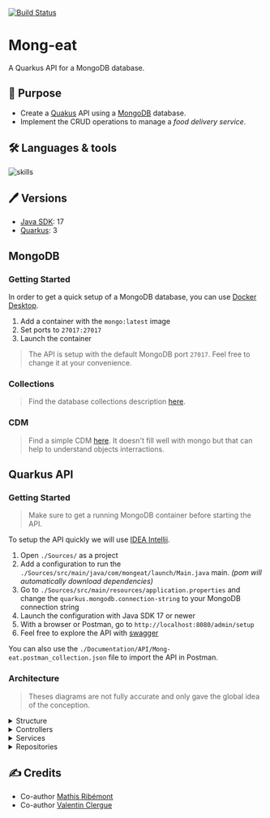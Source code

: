 [![Build Status](https://codefirst.iut.uca.fr/api/badges/React-if/Mong-eat/status.svg)](https://codefirst.iut.uca.fr/React-if/Mong-eat)

# Mong-eat

A Quarkus API for a MongoDB database.

## 📝 Purpose

- Create a [Quakus](https://quarkus.io) API using a [MongoDB](https://www.mongodb.com/) database.
- Implement the CRUD operations to manage a *food delivery service*.

## 🛠 Languages & tools

![skills](https://skillicons.dev/icons?i=java,mongo,idea)

## 🖊️ Versions 

- [Java SDK](https://www.java.com/): 17
- [Quarkus](https://quarkus.io): 3

## MongoDB

### Getting Started

In order to get a quick setup of a MongoDB database, you can use [Docker Desktop](https://www.docker.com/products/docker-desktop/).

1. Add a container with the `mongo:latest` image
2. Set ports to `27017:27017`
3. Launch the container

> The API is setup with the default MongoDB port `27017`. Feel free to change it at your convenience.

### Collections

> Find the database collections description [here](./Documentation/Database/Collections.md).

### CDM

> Find a simple CDM [here](./Documentation/Database/CDM.md). 
> It doesn't fill well with mongo but that can help to understand objects interractions.

## Quarkus API

### Getting Started

> Make sure to get a running MongoDB container before starting the API.

To setup the API quickly we will use [IDEA Intellji](https://www.jetbrains.com/idea/).

1. Open `./Sources/` as a project
2. Add a configuration to run the `./Sources/src/main/java/com/mongeat/launch/Main.java` main. *(pom will automatically download dependencies)*
3. Go to `./Sources/src/main/resources/application.properties` and change the `quarkus.mongodb.connection-string` to your MongoDB connection string
4. Launch the configuration with Java SDK 17 or newer
5. With a browser or Postman, go to `http://localhost:8080/admin/setup`
6. Feel free to explore the API with [swagger](http://localhost:8080/q/swagger-ui/)

You can also use the `./Documentation/API/Mong-eat.postman_collection.json` file to import the API in Postman.

### Architecture

> Theses diagrams are not fully accurate and only gave the global idea of the conception.

<details><summary> Structure </summary>

```mermaid
classDiagram

class Controller {
    
}
Controller --> Service
Controller --> Mapper~D, M~

class Service {
    
}
Service --> Repository
Service --> Converter~M, E~

class Repository {
    
}
Repository --> Codec

class Mapper~D, M~ {
    
}
Mapper .. DTO
Mapper .. Model

class Converter~M, E~ {
    
}
Converter .. Model
Converter .. Entity
```

This API is implement following the Controller -> Service -> Repository architecture.
* Controllers:
    - Handle the HTTP requests
    - Call the services
    - Return the responses
* Services:
    - Handle the business logic
    - Call the repositories
* Repositories:
    - Handle the database access
    - Call the codecs

To interact through the layers and convert **DTOs** to **Models** and **Models** to **Entities**, we use mappers and converters.
It allows us to keep the layers independant and to have a better control over the data.
It allows improve the code readability and maintainability.
</details>

<details><summary> Controllers </summary>

```mermaid
classDiagram

class GenericController~D, DA, M, MA, E~ {
    # setService(@NonNull GenericService~M_MA_E~ service)
    # setMapper(@NonNull GenericMapper~M_D~ mapper)
    # setPostMapper(@NonNull GenericPostMapper~MA_DA~ postMapper)
    + getById(String id) Response
    + getAll() Response
    + getPaginated(int page, int limit) Response
    + insert(DA dto) Response
    + insertAll(Collection~DA~ dtos) Response
    + update(DA dto) Response
    + updateAll(Collection~DA~ dtos) Response
    + delete(String id) Response
    + deleteAll() Response
    + drop() Response
    + exists(String id) Response
    + getCount() Response
}
GenericController --> "1" GenericService~M, MA, E~

class ArticleController {
    + getByName(String name) Response
}
GenericController <|.. ArticleController

class OrderController {
    
}
GenericController <|.. OrderController

class RestaurantController {
    + getByName(String name) Response
}
GenericController <|.. RestaurantController

class UserController {
    + getByName(String name) Response
}
GenericController <|.. UserController

class AdminController {
    + loadStub(String entity) Response
    + drop(String entity) Response
    + setup() Response
}
```

The controllers are the entry point of the API.
- They handle the HTTP requests
- They call the services
- They return the responses
</details>

<details><summary> Services </summary>

```mermaid
classDiagram

class GenericService~M, MA, E~ {
    # setRepository(GenericRepository~E~ repository)
    # setConverter(GenericConverter~M_E~ converter)
    # setPostConverter(GenericPostConverter~MA_E~ postConverter)
    + getById(String id) ~M~
    + getAll() ~Collection~M~~
    + getPaginated(int page, int limit) ~Collection~M~~
    + insert(M model)
    + insertAll(Collection~M~ models)
    + update(M model)
    + updateAll(Collection~M~ models)
    + delete(String id)
    + deleteAll()
    + exists(String id) Boolean
    + getCount() Long
}
GenericService --> "1" GenericRepository~E~

class ArticleService~Article, NewArticle, ArticleEntity~ {
    + findByRestaurantId(String id) List~Article~
}
GenericService <|.. ArticleService

class OrderService~Order, NewOrder, OrderEntity~ {
    + @Override getById(String id) ~Order~
    + @Override getAll() ~Collection~Order~~
    - getArticlesFromOrder(OrderEntity order) List~Article~
}
GenericService <|.. OrderService

class RestaurantService~Restaurant, NewRestaurant, RestaurantEntity~ {
    + @Override getById(String id) ~Restaurant~
    + @Override getAll() ~Collection~Restaurant~~
    + findByName(String name) List~Restaurant~
    - getArticlesFromRestaurant(RestaurantEntity restaurant) List~Article~
}
GenericService <|.. RestaurantService

class UserService~User, NewUser, UserEntity~ {
    + findByName(String name) List~User~
}
GenericService <|.. UserService

class AdminService {
    + drop(String type)
    + creadeStube(String type) Boolean
    + setup() Boolean
}
BaseRepository <|.. AdminService
```

The services are the core of the API.
- They handle the business logic
- They call the repositories
</details>

<details><summary> Repositories </summary>

```mermaid
classDiagram

class GenericRepository~E~ {
    + getCollection()* MongoCollection~E~
    + findById(String id) ~E~
    + getAll() ~Collection~E~~
    + gePaginated(int page, int limit) ~Collection~E~~
    + insert(E entity)
    + insterAll(Collection~E~ entities)
    + update(E entity)
    + updateAll(Collection~E~ entities)
    + delete(String id)
    + deleteAll()
    + exists(String id) Boolean
    + count() Long
}
BaseRepository <|.. GenericRepository

class ArticleRepository~ArticleEntity~ {
    + @Override getCollection()* MongoCollection~ArticleEntity~
    + findByName(String name) List~ArticleEntity~
}
GenericRepository <|.. ArticleRepository

class OrderRepository~OrderEntity~ {
    + @Override getCollection()* MongoCollection~OrderEntity~
}
GenericRepository <|.. OrderRepository

class RestaurantRepository~RestaurantEntity~ {
    + @Override getCollection()* MongoCollection~RestaurantEntity~
    + findByName(String name) List~RestaurantEntity~
}
GenericRepository <|.. RestaurantRepository

class UserRepository~UserEntity~ {
    + @Override getCollection()* MongoCollection~UserEntity~
    + findByName(String name) List~UserEntity~
}
GenericRepository <|.. UserRepository
```

The repositories are the link between the API and the database.
- They handle the database access
- They call the codecs
</details>


## ✍️ Credits

* Co-author [Mathis Ribémont](https://github.com/TEDDAC)
* Co-author [Valentin Clergue](https://github.com/HandyS11)